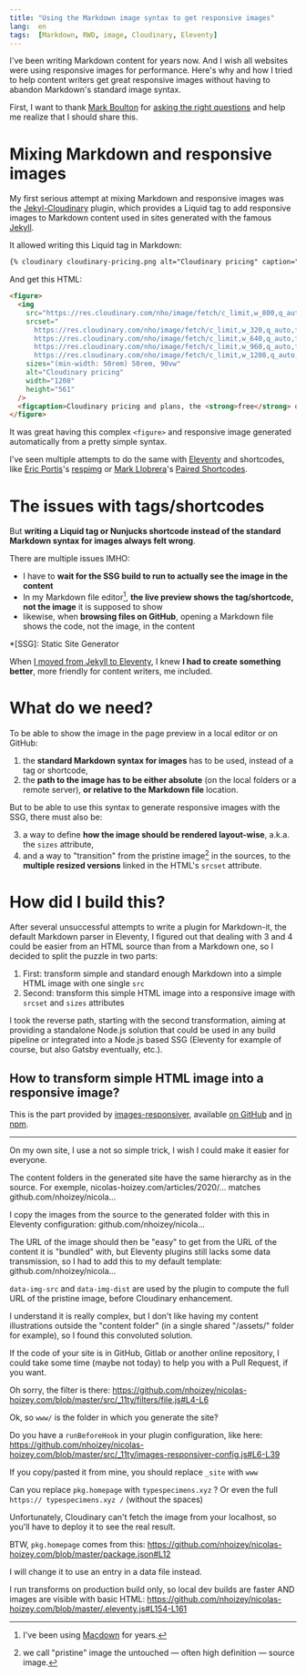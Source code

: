 ```yaml
---
title: "Using the Markdown image syntax to get responsive images"
lang:  en
tags:  [Markdown, RWD, image, Cloudinary, Eleventy]
---
```


I've been writing Markdown content for years now. And I wish all websites were using responsive images for performance. Here's why and how I tried to help content writers get great responsive images without having to abandon Markdown's standard image syntax.

First, I want to thank [Mark Boulton](https://markboulton.co.uk/) for [asking the right questions](https://twitter.com/markboulton/status/1270779527548059648) and help me realize that I should share this.

# Mixing Markdown and responsive images

My first serious attempt at mixing Markdown and responsive images was the [Jekyl-Cloudinary](https://nhoizey.github.io/jekyll-cloudinary/) plugin, which provides a Liquid tag to add responsive images to Markdown content used in sites generated with the famous [Jekyll](/tags/jekyll/).

It allowed writing this Liquid tag in Markdown:

```markdown
{% cloudinary cloudinary-pricing.png alt="Cloudinary pricing" caption="Cloudinary pricing and plans, the **free** one is great for bloggers!" %}
```

And get this HTML:

```html
<figure>
  <img
    src="https://res.cloudinary.com/nho/image/fetch/c_limit,w_800,q_auto,f_auto/https://nicolas-hoizey.com/2016/07/cloudinary-pricing.png"
    srcset="
      https://res.cloudinary.com/nho/image/fetch/c_limit,w_320,q_auto,f_auto/https://nicolas-hoizey.com/2016/07/cloudinary-pricing.png 320w,
      https://res.cloudinary.com/nho/image/fetch/c_limit,w_640,q_auto,f_auto/https://nicolas-hoizey.com/2016/07/cloudinary-pricing.png 640w,
      https://res.cloudinary.com/nho/image/fetch/c_limit,w_960,q_auto,f_auto/https://nicolas-hoizey.com/2016/07/cloudinary-pricing.png 960w,
      https://res.cloudinary.com/nho/image/fetch/c_limit,w_1208,q_auto,f_auto/https://nicolas-hoizey.com/2016/07/cloudinary-pricing.png 1208w"
    sizes="(min-width: 50rem) 50rem, 90vw"
    alt="Cloudinary pricing"
    width="1208"
    height="561"
  />
  <figcaption>Cloudinary pricing and plans, the <strong>free</strong> one is great for bloggers!</figcaption>
</figure>
```

It was great having this complex `<figure>` and responsive image generated automatically from a pretty simple syntax.

I've seen multiple attempts to do the same with [Eleventy](/tags/eleventy/) and shortcodes, like [Eric Portis](https://ericportis.com/)'s [respimg](https://github.com/eeeps/eleventy-respimg/) or [Mark Llobrera](http://dirtystylus.com/)'s [Paired Shortcodes](http://dirtystylus.com/2020/06/16/eleventy-paired-shortcodes-and-markdown-rendering/).

# The issues with tags/shortcodes

But **writing a Liquid tag or Nunjucks shortcode instead of the standard Markdown syntax for images always felt wrong**.

There are multiple issues IMHO:

- I have to **wait for the SSG build to run to actually see the image in the content**
- In my Markdown file editor[^macdown], **the live preview shows the tag/shortcode, not the image** it is supposed to show
- likewise, when **browsing files on GitHub**, opening a Markdown file shows the code, not the image, in the content

*[SSG]: Static Site Generator

[^macdown]: I've been using [Macdown](https://macdown.uranusjr.com/) for years.

When [I moved from Jekyll to Eleventy](/notes/2020/02/28/1/), I knew **I had to create something better**, more friendly for content writers, me included.

# What do we need?

To be able to show the image in the page preview in a local editor or on GitHub:

1. the **standard Markdown syntax for images** has to be used, instead of a tag or shortcode,
2. the **path to the image has to be either absolute** (on the local folders or a remote server), **or relative to the Markdown file** location.

But to be able to use this syntax to generate responsive images with the SSG, there must also be:

3. a way to define **how the image should be rendered layout-wise**, a.k.a. the `sizes` attribute,
4. and a way to "transition" from the pristine image[^pristine] in the sources, to the **multiple resized versions** linked in the HTML's `srcset` attribute.

[^pristine]: we call "pristine" image the untouched — often high definition — source image.

# How did I build this?

After several unsuccessful attempts to write a plugin for Markdown-it, the default Markdown parser in Eleventy, I figured out that dealing with 3 and 4 could be easier from an HTML source than from a Markdown one, so I decided to split the puzzle in two parts:

1. First: transform simple and standard enough Markdown into a simple HTML image with one single `src`
2. Second: transform this simple HTML image into a responsive image with `srcset` and `sizes` attributes

I took the reverse path, starting with the second transformation, aiming at providing a standalone Node.js solution that could be used in any build pipeline or integrated into a Node.js based SSG (Eleventy for example of course, but also Gatsby eventually, etc.).

## How to transform simple HTML image into a responsive image?

This is the part provided by [images-responsiver](https://nhoizey.github.io/images-responsiver/), available [on GitHub](https://github.com/nhoizey/images-responsiver) and [in npm](https://www.npmjs.com/package/images-responsiver).




---

On my own site, I use a not so simple trick, I wish I could make it easier for everyone.

The content folders in the generated site have the same hierarchy as in the source. For exemple, nicolas-hoizey.com/articles/2020/… matches github.com/nhoizey/nicola…

I copy the images from the source to the generated folder with this in Eleventy configuration:
github.com/nhoizey/nicola…

The URL of the image should then be "easy" to get from the URL of the content it is "bundled" with, but Eleventy plugins still lacks some data transmission, so I had to add this to my default template:
github.com/nhoizey/nicola…

`data-img-src` and `data-img-dist` are used by the plugin to compute the full URL of the pristine image, before Cloudinary enhancement.

I understand it is really complex, but I don't like having my content illustrations outside the "content folder" (in a single shared "/assets/" folder for example), so I found this convoluted solution.

If the code of your site is in GitHub, Gitlab or another online repository, I could take some time (maybe not today) to help you with a Pull Request, if you want.

Oh sorry, the filter is there:
https://github.com/nhoizey/nicolas-hoizey.com/blob/master/src/_11ty/filters/file.js#L4-L6

Ok, so `www/` is the folder in which you generate the site?

Do you have a `runBeforeHook` in your plugin configuration, like here: https://github.com/nhoizey/nicolas-hoizey.com/blob/master/src/_11ty/images-responsiver-config.js#L6-L39

If you copy/pasted it from mine, you should replace `_site` with `www`

Can you replace `pkg.homepage` with `typespecimens.xyz` ?
Or even the full `https:// typespecimens.xyz /` (without the spaces)

Unfortunately, Cloudinary can't fetch the image from your localhost, so you'll have to deploy it to see the real result.

BTW, `pkg.homepage` comes from this: https://github.com/nhoizey/nicolas-hoizey.com/blob/master/package.json#L12

I will change it to use an entry in a data file instead.

I run transforms on production build only, so local dev builds are faster AND images are visible with basic HTML:
https://github.com/nhoizey/nicolas-hoizey.com/blob/master/.eleventy.js#L154-L161

